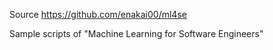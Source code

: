 Source
https://github.com/enakai00/ml4se

Sample scripts of "Machine Learning for Software Engineers"
